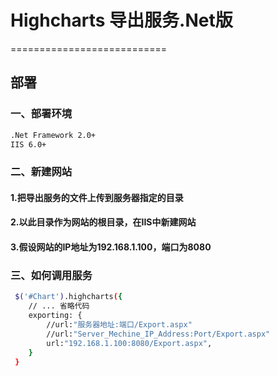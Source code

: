# Highcharts 导出服务.Net版
===========================
## 部署
### 一、部署环境
```sh
.Net Framework 2.0+
IIS 6.0+
```
### 二、新建网站
#### 1.把导出服务的文件上传到服务器指定的目录
#### 2.以此目录作为网站的根目录，在IIS中新建网站
#### 3.假设网站的IP地址为192.168.1.100，端口为8080
### 三、如何调用服务
```sh
 $('#Chart').highcharts({
    // ... 省略代码
    exporting: {
        //url:"服务器地址:端口/Export.aspx"
        //url:"Server_Mechine_IP_Address:Port/Export.aspx"
        url:"192.168.1.100:8080/Export.aspx",
    }
 }
```
